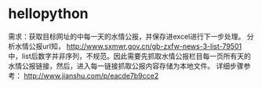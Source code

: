 # hellopython
需求：获取目标网址的中每一天的水情公报，并保存进excel进行下一步处理。
分析水情公报url知，
http://www.sxmwr.gov.cn/gb-zxfw-news-3-list-79501 中，list后数字并非序列，不规范。因此需要先抓取水情公报栏目每一页所有天的水情公报链接，然后，进入每一链接抓取公报内容存储为本地文件。
详细步骤参考：
http://www.jianshu.com/p/eacde7b9cce2
